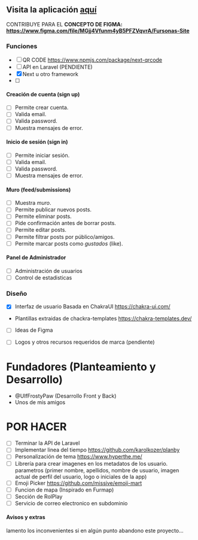 ## Visita la aplicación [aquí](https://furrapp.com)

 CONTRIBUYE PARA EL **CONCEPTO DE FIGMA: https://www.figma.com/file/MGjj4Vfunm4yB5PFZVqvrA/Fursonas-Site**


### Funciones

* [ ] QR CODE https://www.npmjs.com/package/next-qrcode
* [ ] API en Laravel (PENDIENTE)
* [x] Next u otro framework
* [ ] 

#### Creación de cuenta (sign up)

* [ ] Permite crear cuenta.
* [ ] Valida email.
* [ ] Valida password.
* [ ] Muestra mensajes de error.

#### Inicio de sesión (sign in)

* [ ] Permite iniciar sesión.
* [ ] Valida email.
* [ ] Valida password.
* [ ] Muestra mensajes de error.

#### Muro (feed/submissions)

* [ ] Muestra _muro_.
* [ ] Permite publicar nuevos posts.
* [ ] Permite eliminar posts.
* [ ] Pide confirmación antes de borrar posts.
* [ ] Permite editar posts.
* [ ] Permite filtrar posts por público/amigos.
* [ ] Permite marcar posts como _gustados_ (like).

#### Panel de Administrador
* [ ] Administración de usuarios
* [ ] Control de estadisticas

### Diseño
* [x] Interfaz de usuario Basada en ChakraUI https://chakra-ui.com/
- Plantillas extraidas de chackra-templates https://chakra-templates.dev/
* [ ] Ideas de Figma
- [ ] Logos y otros recursos requeridos de marca (pendiente)

# Fundadores (Planteamiento y Desarrollo)
* @UlfFrostyPaw (Desarrollo Front y Back)
* Unos de mis amigos

# POR HACER

- [ ] Terminar la API de Laravel
- [ ] Implementar linea del tiempo https://github.com/karolkozer/planby
- [ ] Personalización de tema https://www.hyperthe.me/
- [ ] Librería para crear imagenes en los metadatos de los usuario. parametros (primer nombre, apellidos, nombre de usuario, imagen actual de perfil del usuario, logo o iniciales de la app)
- [ ] Emoji Picker https://github.com/missive/emoji-mart
- [ ] Funcion de mapa (Inspirado en Furmap)
- [ ] Sección de RolPlay
- [ ] Servicio de correo electronico en subdominio

#### Avisos y extras
lamento los inconvenientes si en algún punto abandono este proyecto...

